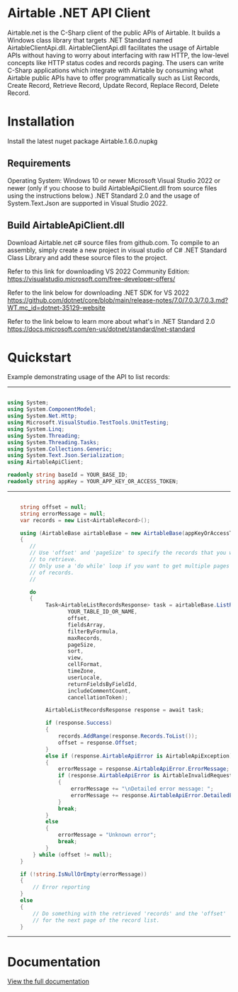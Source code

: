  # Airtable .NET API Client

Airtable.net is the C-Sharp client of the public APIs of Airtable. It builds a Windows class library that targets .NET Standard named AirtableClientApi.dll.
AirtableClientApi.dll facilitates the usage of Airtable APIs without having to worry about interfacing with raw HTTP,
the low-level concepts like HTTP status codes and records paging. The users can write C-Sharp applications which integrate with
Airtable by consuming what Airtable public APIs have to offer programmatically such as List Records, Create Record, Retrieve Record,
Update Record, Replace Record, Delete Record.

# Installation
Install the latest nuget package Airtable.1.6.0.nupkg

## Requirements

Operating System: Windows 10 or newer
Microsoft Visual Studio 2022 or newer (only if you choose to build AirtableApiClient.dll from source files using the instructions below.)
.NET Standard 2.0 and the usage of System.Text.Json are supported in Visual Studio 2022.

## Build AirtableApiClient.dll

Download Airtable.net c# source files from github.com. To compile to an assembly, simply create a new project in visual studio
of C# .NET Standard Class Library and add these source files to the project.

Refer to this link for downloading VS 2022 Community Edition:
https://visualstudio.microsoft.com/free-developer-offers/

Refer to the link below for downloading .NET SDK for VS 2022
https://github.com/dotnet/core/blob/main/release-notes/7.0/7.0.3/7.0.3.md?WT.mc_id=dotnet-35129-website

Refer to the link below to learn more about what's in .NET Standard 2.0
https://docs.microsoft.com/en-us/dotnet/standard/net-standard

# Quickstart

Example demonstrating usage of the API to list records:

----------------------

```cs

using System;
using System.ComponentModel;
using System.Net.Http;
using Microsoft.VisualStudio.TestTools.UnitTesting;
using System.Linq;
using System.Threading;
using System.Threading.Tasks;
using System.Collections.Generic;
using System.Text.Json.Serialization;
using AirtableApiClient;

readonly string baseId = YOUR_BASE_ID;
readonly string appKey = YOUR_APP_KEY_OR_ACCESS_TOKEN;

```

----------------------


```cs

    string offset = null;
    string errorMessage = null;
    var records = new List<AirtableRecord>();

    using (AirtableBase airtableBase = new AirtableBase(appKeyOrAccessToken, baseId))
    {
       //
       // Use 'offset' and 'pageSize' to specify the records that you want
       // to retrieve.
       // Only use a 'do while' loop if you want to get multiple pages
       // of records.
       //

       do
       {
            Task<AirtableListRecordsResponse> task = airtableBase.ListRecords(
                   YOUR_TABLE_ID_OR_NAME,
                   offset,
                   fieldsArray,
                   filterByFormula,
                   maxRecords,
                   pageSize,
                   sort,
                   view,
                   cellFormat,
                   timeZone,
                   userLocale,
                   returnFieldsByFieldId,
                   includeCommentCount,
                   cancellationToken);

            AirtableListRecordsResponse response = await task;

            if (response.Success)
            {
                records.AddRange(response.Records.ToList());
                offset = response.Offset;
            }
            else if (response.AirtableApiError is AirtableApiException)
            {
                errorMessage = response.AirtableApiError.ErrorMessage;
                if (response.AirtableApiError is AirtableInvalidRequestException)
                {
                    errorMessage += "\nDetailed error message: ";
                    errorMessage += response.AirtableApiError.DetailedErrorMessage;
                }
                break;
            }
            else
            {
                errorMessage = "Unknown error";
                break;
            }
        } while (offset != null);
    }

    if (!string.IsNullOrEmpty(errorMessage))
    {
        // Error reporting
    }
    else
    {
        // Do something with the retrieved 'records' and the 'offset'
        // for the next page of the record list.
    }

```

-------------------------------------

# Documentation

[View the full documentation](https://github.com/ngocnicholas/airtable.net/wiki/Documentation)
